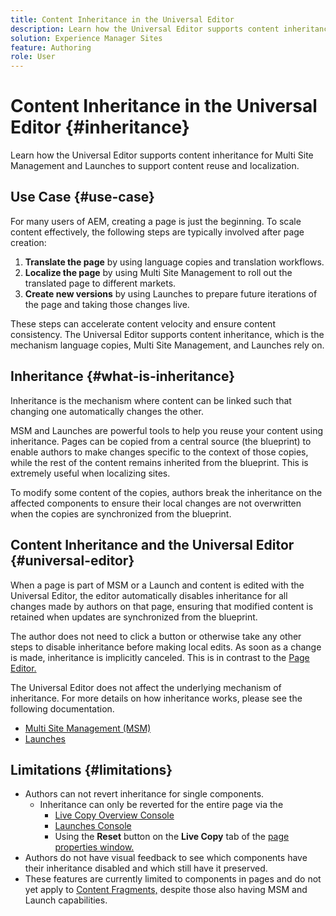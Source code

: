 ```yaml
---
title: Content Inheritance in the Universal Editor
description: Learn how the Universal Editor supports content inheritance for Multi Site Management and Launches to support content reuse and localization.
solution: Experience Manager Sites
feature: Authoring
role: User
---
```


# Content Inheritance in the Universal Editor {#inheritance}

Learn how the Universal Editor supports content inheritance for Multi Site Management and Launches to support content reuse and localization.

## Use Case {#use-case}

For many users of AEM, creating a page is just the beginning. To scale content effectively, the following steps are typically involved after page creation:

1. **Translate the page** by using language copies and translation workflows.
1. **Localize the page** by using Multi Site Management to roll out the translated page to different markets.
1. **Create new versions** by using Launches to prepare future iterations of the page and taking those changes live.

These steps can accelerate content velocity and ensure content consistency. The Universal Editor supports content inheritance, which is the mechanism language copies, Multi Site Management, and Launches rely on.

## Inheritance {#what-is-inheritance}

Inheritance is the mechanism where content can be linked such that changing one automatically changes the other.

MSM and Launches are powerful tools to help you reuse your content using inheritance. Pages can be copied from a central source (the blueprint) to enable authors to make changes specific to the context of those copies, while the rest of the content remains inherited from the blueprint. This is extremely useful when localizing sites.

To modify some content of the copies, authors break the inheritance on the affected components to ensure their local changes are not overwritten when the copies are synchronized from the blueprint.

## Content Inheritance and the Universal Editor {#universal-editor}

When a page is part of MSM or a Launch and content is edited with the Universal Editor, the editor automatically disables inheritance for all changes made by authors on that page, ensuring that modified content is retained when updates are synchronized from the blueprint.

The author does not need to click a button or otherwise take any other steps to disable inheritance before making local edits. As soon as a change is made, inheritance is implicitly canceled. This is in contrast to the [Page Editor.](/help/sites-cloud/authoring/page-editor/edit-content.md#inherited-components)

The Universal Editor does not affect the underlying mechanism of inheritance. For more details on how inheritance works, please see the following documentation.

* [Multi Site Management (MSM)](/help/sites-cloud/administering/msm/overview.md)
* [Launches](/help/sites-cloud/authoring/launches/overview.md) 

## Limitations {#limitations}

* Authors can not revert inheritance for single components.
  * Inheritance can only be reverted for the entire page via the
    * [Live Copy Overview Console](/help/sites-cloud/administering/msm/live-copy-overview.md) 
    * [Launches Console](/help/sites-cloud/authoring/launches/overview.md#the-launches-console)
    * Using the **Reset** button on the **Live Copy** tab of the [page properties window.](/help/sites-cloud/authoring/sites-console/page-properties.md)
* Authors do not have visual feedback to see which components have their inheritance disabled and which still have it preserved.
* These features are currently limited to components in pages and do not yet apply to [Content Fragments,](/help/sites-cloud/administering/content-fragments/overview.md) despite those also having MSM and Launch capabilities.
